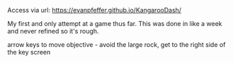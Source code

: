 Access via url: https://evanpfeffer.github.io/KangarooDash/

My first and only attempt at a game thus far. This was done in like a week and never refined so it's rough. 

arrow keys to move
objective - avoid the large rock, get to the right side of the key screen
